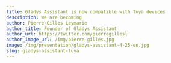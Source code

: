```yaml
---
title: Gladys Assistant is now compatible with Tuya devices
description: We are becoming
author: Pierre-Gilles Leymarie
author_title: Founder of Gladys Assistant
author_url: https://twitter.com/pierregillesl
author_image_url: /img/pierre-gilles.jpg
image: /img/presentation/gladys-assistant-4-25-en.jpg
slug: gladys-assistant-tuya
---
```

